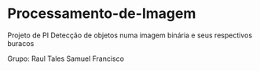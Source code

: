 # Processamento-de-Imagem

Projeto de PI 
Detecção de objetos numa imagem binária e seus respectivos buracos

Grupo: 
Raul
Tales
Samuel
Francisco
